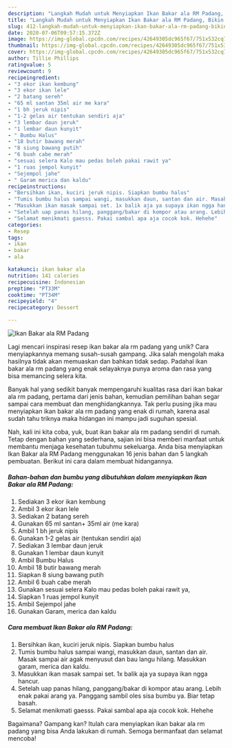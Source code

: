 ```yaml
---
description: "Langkah Mudah untuk Menyiapkan Ikan Bakar ala RM Padang, Bikin Ngiler"
title: "Langkah Mudah untuk Menyiapkan Ikan Bakar ala RM Padang, Bikin Ngiler"
slug: 412-langkah-mudah-untuk-menyiapkan-ikan-bakar-ala-rm-padang-bikin-ngiler
date: 2020-07-06T09:57:15.372Z
image: https://img-global.cpcdn.com/recipes/42649305dc965f67/751x532cq70/ikan-bakar-ala-rm-padang-foto-resep-utama.jpg
thumbnail: https://img-global.cpcdn.com/recipes/42649305dc965f67/751x532cq70/ikan-bakar-ala-rm-padang-foto-resep-utama.jpg
cover: https://img-global.cpcdn.com/recipes/42649305dc965f67/751x532cq70/ikan-bakar-ala-rm-padang-foto-resep-utama.jpg
author: Tillie Phillips
ratingvalue: 5
reviewcount: 9
recipeingredient:
- "3 ekor ikan kembung"
- "3 ekor ikan lele"
- "2 batang sereh"
- "65 ml santan 35ml air me kara"
- "1 bh jeruk nipis"
- "1-2 gelas air tentukan sendiri aja"
- "3 lembar daun jeruk"
- "1 lembar daun kunyit"
- " Bumbu Halus"
- "18 butir bawang merah"
- "8 siung bawang putih"
- "6 buah cabe merah"
- "sesuai selera Kalo mau pedas boleh pakai rawit ya"
- "1 ruas jempol kunyit"
- "Sejempol jahe"
- " Garam merica dan kaldu"
recipeinstructions:
- "Bersihkan ikan, kuciri jeruk nipis. Siapkan bumbu halus"
- "Tumis bumbu halus sampai wangi, masukkan daun, santan dan air. Masak sampai air agak menyusut dan bau langu hilang. Masukkan garam, merica dan kaldu."
- "Masukkan ikan masak sampai set. 1x balik aja ya supaya ikan ngga hancur."
- "Setelah uap panas hilang, panggang/bakar di kompor atau arang. Lebih enak pakai arang ya. Panggang sambil oles sisa bumbu ya. Biar tetap basah."
- "Selamat menikmati gaesss. Pakai sambal apa aja cocok kok. Hehehe"
categories:
- Resep
tags:
- ikan
- bakar
- ala

katakunci: ikan bakar ala 
nutrition: 141 calories
recipecuisine: Indonesian
preptime: "PT33M"
cooktime: "PT34M"
recipeyield: "4"
recipecategory: Dessert

---
```



![Ikan Bakar ala RM Padang](https://img-global.cpcdn.com/recipes/42649305dc965f67/751x532cq70/ikan-bakar-ala-rm-padang-foto-resep-utama.jpg)

Lagi mencari inspirasi resep ikan bakar ala rm padang yang unik? Cara menyiapkannya memang susah-susah gampang. Jika salah mengolah maka hasilnya tidak akan memuaskan dan bahkan tidak sedap. Padahal ikan bakar ala rm padang yang enak selayaknya punya aroma dan rasa yang bisa memancing selera kita.



Banyak hal yang sedikit banyak mempengaruhi kualitas rasa dari ikan bakar ala rm padang, pertama dari jenis bahan, kemudian pemilihan bahan segar sampai cara membuat dan menghidangkannya. Tak perlu pusing jika mau menyiapkan ikan bakar ala rm padang yang enak di rumah, karena asal sudah tahu triknya maka hidangan ini mampu jadi suguhan spesial.


Nah, kali ini kita coba, yuk, buat ikan bakar ala rm padang sendiri di rumah. Tetap dengan bahan yang sederhana, sajian ini bisa memberi manfaat untuk membantu menjaga kesehatan tubuhmu sekeluarga. Anda bisa menyiapkan Ikan Bakar ala RM Padang menggunakan 16 jenis bahan dan 5 langkah pembuatan. Berikut ini cara dalam membuat hidangannya.

<!--inarticleads1-->

##### Bahan-bahan dan bumbu yang dibutuhkan dalam menyiapkan Ikan Bakar ala RM Padang:

1. Sediakan 3 ekor ikan kembung
1. Ambil 3 ekor ikan lele
1. Sediakan 2 batang sereh
1. Gunakan 65 ml santan+ 35ml air (me kara)
1. Ambil 1 bh jeruk nipis
1. Gunakan 1-2 gelas air (tentukan sendiri aja)
1. Sediakan 3 lembar daun jeruk
1. Gunakan 1 lembar daun kunyit
1. Ambil  Bumbu Halus
1. Ambil 18 butir bawang merah
1. Siapkan 8 siung bawang putih
1. Ambil 6 buah cabe merah
1. Gunakan sesuai selera Kalo mau pedas boleh pakai rawit ya,
1. Siapkan 1 ruas jempol kunyit
1. Ambil Sejempol jahe
1. Gunakan  Garam, merica dan kaldu




<!--inarticleads2-->

##### Cara membuat Ikan Bakar ala RM Padang:

1. Bersihkan ikan, kuciri jeruk nipis. Siapkan bumbu halus
1. Tumis bumbu halus sampai wangi, masukkan daun, santan dan air. Masak sampai air agak menyusut dan bau langu hilang. Masukkan garam, merica dan kaldu.
1. Masukkan ikan masak sampai set. 1x balik aja ya supaya ikan ngga hancur.
1. Setelah uap panas hilang, panggang/bakar di kompor atau arang. Lebih enak pakai arang ya. Panggang sambil oles sisa bumbu ya. Biar tetap basah.
1. Selamat menikmati gaesss. Pakai sambal apa aja cocok kok. Hehehe




Bagaimana? Gampang kan? Itulah cara menyiapkan ikan bakar ala rm padang yang bisa Anda lakukan di rumah. Semoga bermanfaat dan selamat mencoba!
